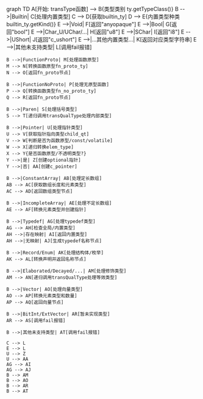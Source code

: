 graph TD
    A[开始: transType函数] --> B{类型类别 ty.getTypeClass()}
    B -->|Builtin| C[处理内置类型]
    C --> D[获取builtin_ty]
    D --> E{内置类型种类 builtin_ty.getKind()}
    E -->|Void| F[返回"anyopaque"]
    E -->|Bool| G[返回"bool"]
    E -->|Char_U/UChar/...| H[返回"u8"]
    E -->|SChar| I[返回"i8"]
    E -->|UShort| J[返回"c_ushort"]
    E -->|...其他内置类型...| K[返回对应类型字符串]
    E -->|其他未支持类型| L[调用fail报错]

    B -->|FunctionProto| M[处理函数原型]
    M --> N[转换函数原型fn_proto_ty]
    N --> O[返回fn_proto节点]

    B -->|FunctionNoProto| P[处理无原型函数]
    P --> Q[转换函数类型fn_no_proto_ty]
    Q --> R[返回fn_proto节点]

    B -->|Paren| S[处理括号类型]
    S --> T[递归调用transQualType处理内部类型]
    
    B -->|Pointer| U[处理指针类型]
    U --> V[获取指针指向类型child_qt]
    V --> W[判断是否为函数原型/const/volatile]
    W --> X[递归转换elem_type]
    X --> Y{是否函数原型/不透明类型?}
    Y -->|是| Z[创建optional指针]
    Y -->|否| AA[创建c_pointer]
    
    B -->|ConstantArray| AB[处理定长数组]
    AB --> AC[获取数组长度和元素类型]
    AC --> AD[返回数组类型节点]
    
    B -->|IncompleteArray| AE[处理不定长数组]
    AE --> AF[转换元素类型并创建指针]
    
    B -->|Typedef| AG[处理typedef类型]
    AG --> AH[检查全局/内置类型]
    AH -->|存在映射| AI[返回内置类型]
    AH -->|无映射| AJ[生成typedef名称节点]
    
    B -->|Record/Enum| AK[处理结构体/枚举]
    AK --> AL[转换声明并返回名称节点]
    
    B -->|Elaborated/Decayed/...| AM[处理修饰类型]
    AM --> AN[递归调用transQualType处理等效类型]
    
    B -->|Vector| AO[处理向量类型]
    AO --> AP[转换元素类型和数量]
    AP --> AQ[返回向量节点]
    
    B -->|BitInt/ExtVector| AR[暂未实现类型]
    AR --> AS[调用fail报错]
    
    B -->|其他未支持类型| AT[调用fail报错]
    
    C --> L
    E --> L
    U --> Z
    U --> AA
    AG --> AI
    AG --> AJ
    B --> AM
    B --> AO
    B --> AR
    B --> AT
